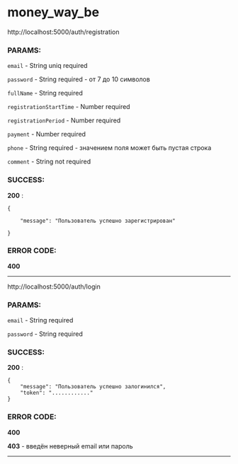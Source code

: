 # money_way_be

http://localhost:5000/auth/registration

### PARAMS:

`email` - String uniq required

`password` - String required - от 7 до 10 символов

`fullName` - String required

`registrationStartTime` - Number required

`registrationPeriod` - Number required

`payment` - Number required

`phone` - String required - значением поля может быть пустая строка

`comment` - String not required

### SUCCESS:

**200** : 

```
{

    "message": "Пользователь успешно зарегистрирован" 

}
```


### ERROR CODE:

**400**

---

http://localhost:5000/auth/login

### PARAMS:

`email` - String required

`password` - String required

### SUCCESS:

**200** : 
```
{ 
    "message": "Пользователь успешно залогинился", 
    "token": "............" 
}
```

### ERROR CODE:

**400**

**403** - введён неверный email или пароль

---
